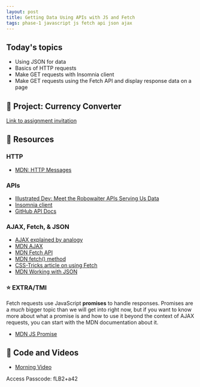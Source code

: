 ```yaml
---
layout: post
title: Getting Data Using APIs with JS and Fetch
tags: phase-1 javascript js fetch api json ajax
---
```


## Today's topics

- Using JSON for data
- Basics of HTTP requests
- Make GET requests with Insomnia client
- Make GET requests using the Fetch API and display response data on a page

## 🎯 Project: Currency Converter

[Link to assignment invitation](https://classroom.github.com/a/vypdGShz)

## 🔖 Resources

### HTTP

- [MDN: HTTP Messages](https://developer.mozilla.org/en-US/docs/Web/HTTP/Messages)

### APIs

- [Illustrated Dev: Meet the Robowaiter APIs Serving Us Data](https://maggieappleton.com/api)
- [Insomnia client](https://support.insomnia.rest/article/11-getting-started)
- [GitHub API Docs](https://developer.github.com/v3/)

### AJAX, Fetch, & JSON

- [AJAX explained by analogy](https://blog.codeanalogies.com/2018/01/15/ajax-basics-explained-by-working-at-a-fast-food-restaurant/)
- [MDN AJAX](https://developer.mozilla.org/en-US/docs/Web/Guide/AJAX)
- [MDN Fetch API](https://developer.mozilla.org/en-US/docs/Web/API/Fetch_API)
- [MDN fetch() method](https://developer.mozilla.org/en-US/docs/Web/API/WindowOrWorkerGlobalScope/fetch)
- [CSS-Tricks article on using Fetch](https://css-tricks.com/using-fetch/)
- [MDN Working with JSON](https://developer.mozilla.org/en-US/docs/Learn/JavaScript/Objects/JSON)

### ⭐ EXTRA/TMI

Fetch requests use JavaScript **promises** to handle responses. Promises are a _much_ bigger topic than we will get into right now, but if you want to know more about what a promise is and how to use it beyond the context of AJAX requests, you can start with the MDN documentation about it.

- [MDN JS Promise](https://developer.mozilla.org/en-US/docs/Web/JavaScript/Reference/Global_Objects/Promise)

## 🦉 Code and Videos
- [Morning Video](https://us02web.zoom.us/rec/share/FM5WRyK4KlLssLTnfNKsymDdfogFVATf936aM07nfsGKPcW9tkQjYKA8KAIPyU1g.s49mUi4S69AHbnmx)

Access Passcode: fLB2+a42
